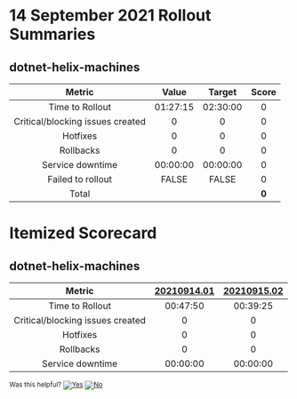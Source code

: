 # 14 September 2021 Rollout Summaries

## dotnet-helix-machines

|              Metric              |   Value  |  Target  |   Score   |
|:--------------------------------:|:--------:|:--------:|:---------:|
| Time to Rollout                  | 01:27:15 | 02:30:00 |     0     |
| Critical/blocking issues created |     0    |    0     |     0     |
| Hotfixes                         |     0    |    0     |     0     |
| Rollbacks                        |     0    |    0     |     0     |
| Service downtime                 | 00:00:00 | 00:00:00 |     0     |
| Failed to rollout                |   FALSE  |   FALSE  |     0     |
| Total                            |          |          |   **0**   |


# Itemized Scorecard

## dotnet-helix-machines

| Metric | [20210914.01](https://dev.azure.com/dnceng/7ea9116e-9fac-403d-b258-b31fcf1bb293/_build/results?buildId=1361338) | [20210915.02](https://dev.azure.com/dnceng/7ea9116e-9fac-403d-b258-b31fcf1bb293/_build/results?buildId=1364056) |
|:-----:|:-----:|:-----:|
| Time to Rollout | 00:47:50 | 00:39:25 |
| Critical/blocking issues created | 0 | 0 |
| Hotfixes | 0 | 0 |
| Rollbacks | 0 | 0 |
| Service downtime | 00:00:00 | 00:00:00 |



<!-- Begin Generated Content: Doc Feedback -->
<sub>Was this helpful? [![Yes](https://helix.dot.net/f/ip/5?p=Documentation%5CTeamProcess%5CRollout-Scorecards%5CScorecard_2021-09-14.md)](https://helix.dot.net/f/p/5?p=Documentation%5CTeamProcess%5CRollout-Scorecards%5CScorecard_2021-09-14.md) [![No](https://helix.dot.net/f/in)](https://helix.dot.net/f/n/5?p=Documentation%5CTeamProcess%5CRollout-Scorecards%5CScorecard_2021-09-14.md)</sub>
<!-- End Generated Content-->
